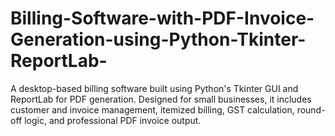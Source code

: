 # Billing-Software-with-PDF-Invoice-Generation-using-Python-Tkinter-ReportLab-
A desktop-based billing software built using Python's Tkinter GUI and ReportLab for PDF generation. Designed for small businesses, it includes customer and invoice management, itemized billing, GST calculation, round-off logic, and professional PDF invoice output.
